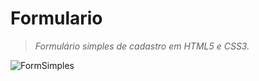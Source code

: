 # Formulario

> *Formulário simples de cadastro em HTML5 e CSS3.*

![FormSimples](https://user-images.githubusercontent.com/91090285/204154154-bdee1b38-74d3-45d6-b6f6-2cba4014c5ca.png)
